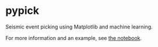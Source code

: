# pypick

Seismic event picking using Matplotlib and machine learning.

For more information and an example, see [the notebook](https://github.com/ar4/pypick/blob/master/notebooks/pypick.ipynb). 

